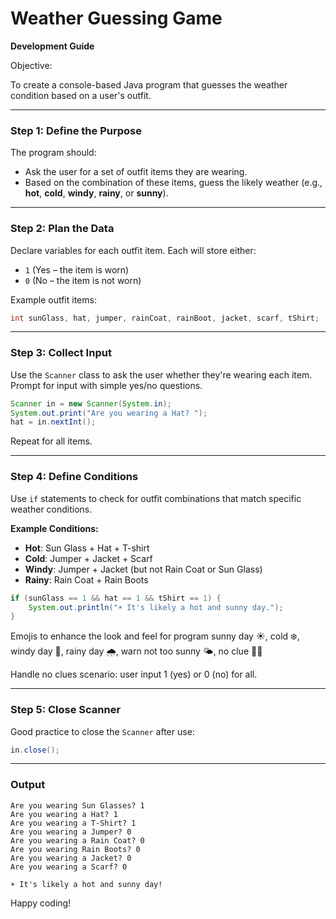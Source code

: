 # Weather Guessing Game 

**Development Guide**

Objective:

To create a console-based Java program that guesses the weather condition based on a user's outfit.

------

### Step 1: **Define the Purpose**

The program should:

- Ask the user for a set of outfit items they are wearing.
- Based on the combination of these items, guess the likely weather (e.g., **hot**, **cold**, **windy**, **rainy**, or **sunny**).

------

### Step 2: **Plan the Data**

Declare variables for each outfit item. Each will store either:

- `1` (Yes – the item is worn)
- `0` (No – the item is not worn)

Example outfit items:

```java
int sunGlass, hat, jumper, rainCoat, rainBoot, jacket, scarf, tShirt;
```

------

### Step 3: **Collect Input**

Use the `Scanner` class to ask the user whether they're wearing each item. Prompt for input with simple yes/no questions.

```java
Scanner in = new Scanner(System.in);
System.out.print("Are you wearing a Hat? ");
hat = in.nextInt();
```

Repeat for all items.

------

### Step 4: **Define Conditions**

Use `if` statements to check for outfit combinations that match specific weather conditions.

**Example Conditions:**

- **Hot**: Sun Glass + Hat + T-shirt
- **Cold**: Jumper + Jacket + Scarf
- **Windy**: Jumper + Jacket (but not Rain Coat or Sun Glass)
- **Rainy**: Rain Coat + Rain Boots

```java
if (sunGlass == 1 && hat == 1 && tShirt == 1) {
    System.out.println("☀️ It's likely a hot and sunny day.");
}
```

Emojis to enhance the look and feel for program
sunny day ☀️, cold ❄️, windy day 🍃, rainy day 🌧️, warn not too sunny 🌤️, no clue 🤷‍♂️ 

Handle no clues scenario: user input 1 (yes) or 0 (no) for all.

------

### Step 5: **Close Scanner**

Good practice to close the `Scanner` after use:

```java
in.close();
```

------

### Output

```
Are you wearing Sun Glasses? 1
Are you wearing a Hat? 1
Are you wearing a T-Shirt? 1
Are you wearing a Jumper? 0
Are you wearing a Rain Coat? 0
Are you wearing Rain Boots? 0
Are you wearing a Jacket? 0
Are you wearing a Scarf? 0

☀️ It's likely a hot and sunny day!
```



Happy coding!